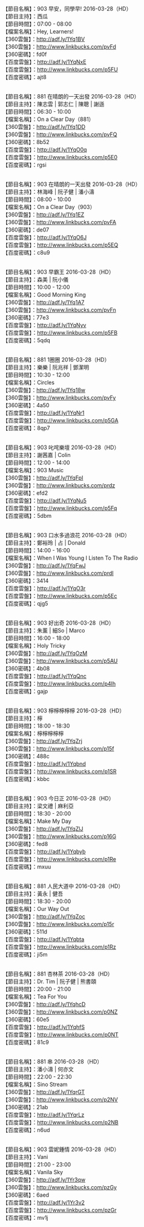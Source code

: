 <br>【節目名稱】：903 早安，同學早! 2016-03-28（HD）
<br>【節目主持】：西瓜
<br>【節目時間】：07:00 - 08:00
<br>【檔案名稱】：Hey, Learners!
<br>【360雲盤】：http://adf.ly/1Yq1BV
<br>【360雲盤】：http://www.linkbucks.com/pvFd
<br>【360密碼】：fd0f
<br>【百度雲盤】：http://adf.ly/1YqNxE
<br>【百度雲盤】：http://www.linkbucks.com/p5FU
<br>【百度密碼】：ajt8

<br>【節目名稱】：881 在晴朗的一天出發 2016-03-28（HD）
<br>【節目主持】：陳志雲 | 郭志仁 | 陳聰 | 謝遜
<br>【節目時間】：06:30 - 10:00
<br>【檔案名稱】：On a Clear Day（881）
<br>【360雲盤】：http://adf.ly/1Yq1DD
<br>【360雲盤】：http://www.linkbucks.com/pvFQ
<br>【360密碼】：8b52
<br>【百度雲盤】：http://adf.ly/1YqO0q
<br>【百度雲盤】：http://www.linkbucks.com/p5E0
<br>【百度密碼】：rgsi

<br>【節目名稱】：903 在晴朗的一天出發 2016-03-28（HD）
<br>【節目主持】：林海峰 | 阮子健 | 潘小濤
<br>【節目時間】：08:00 - 10:00
<br>【檔案名稱】：On a Clear Day（903）
<br>【360雲盤】：http://adf.ly/1Yq1EZ
<br>【360雲盤】：http://www.linkbucks.com/pvFA
<br>【360密碼】：de07
<br>【百度雲盤】：http://adf.ly/1YqO6J
<br>【百度雲盤】：http://www.linkbucks.com/p5EQ
<br>【百度密碼】：c8u9

<br>【節目名稱】：903 早霸王 2016-03-28（HD）
<br>【節目主持】：森美 | 阮小儀
<br>【節目時間】：10:00 - 12:00
<br>【檔案名稱】：Good Morning King
<br>【360雲盤】：http://adf.ly/1Yq1A7
<br>【360雲盤】：http://www.linkbucks.com/pvFn
<br>【360密碼】：77e3
<br>【百度雲盤】：http://adf.ly/1YqNyv
<br>【百度雲盤】：http://www.linkbucks.com/p5FB
<br>【百度密碼】：5qdq

<br>【節目名稱】：881 1圈圈 2016-03-28（HD）
<br>【節目主持】：樂樂 | 阮兆祥 | 鄧潔明
<br>【節目時間】：10:30 - 12:00
<br>【檔案名稱】：Circles
<br>【360雲盤】：http://adf.ly/1Yq18w
<br>【360雲盤】：http://www.linkbucks.com/pvFy
<br>【360密碼】：4a50
<br>【百度雲盤】：http://adf.ly/1YqNr1
<br>【百度雲盤】：http://www.linkbucks.com/p5GA
<br>【百度密碼】：8qp7

<br>【節目名稱】：903 叱咤樂壇 2016-03-28（HD）
<br>【節目主持】：謝茜嘉 | Colin
<br>【節目時間】：12:00 - 14:00
<br>【檔案名稱】：903 Music
<br>【360雲盤】：http://adf.ly/1YqFpI
<br>【360雲盤】：http://www.linkbucks.com/prdz
<br>【360密碼】：efd2
<br>【百度雲盤】：http://adf.ly/1YqNu5
<br>【百度雲盤】：http://www.linkbucks.com/p5Fq
<br>【百度密碼】：5dbm

<br>【節目名稱】：903 口水多過浪花 2016-03-28（HD）
<br>【節目主持】：鄭裕玲 | 占 | Donald
<br>【節目時間】：14:00 - 16:00
<br>【檔案名稱】：When I Was Young I Listen To The Radio
<br>【360雲盤】：http://adf.ly/1YqFwJ
<br>【360雲盤】：http://www.linkbucks.com/prdI
<br>【360密碼】：3414
<br>【百度雲盤】：http://adf.ly/1YqO3r
<br>【百度雲盤】：http://www.linkbucks.com/p5Ec
<br>【百度密碼】：qjg5

<br>【節目名稱】：903 好出奇 2016-03-28（HD）
<br>【節目主持】：朱薰 | 細So | Marco
<br>【節目時間】：16:00 - 18:00
<br>【檔案名稱】：Holy Tricky
<br>【360雲盤】：http://adf.ly/1YqOzM
<br>【360雲盤】：http://www.linkbucks.com/p5AU
<br>【360密碼】：4b08
<br>【百度雲盤】：http://adf.ly/1YqQnc
<br>【百度雲盤】：http://www.linkbucks.com/p4Ih
<br>【百度密碼】：gajp

<br>【節目名稱】：903 檸檸檸檸檸 2016-03-28（HD）
<br>【節目主持】：檸
<br>【節目時間】：18:00 - 18:30
<br>【檔案名稱】：檸檸檸檸檸
<br>【360雲盤】：http://adf.ly/1YqZrj
<br>【360雲盤】：http://www.linkbucks.com/p15f
<br>【360密碼】：488c
<br>【百度雲盤】：http://adf.ly/1Yqbnd
<br>【百度雲盤】：http://www.linkbucks.com/p1SR
<br>【百度密碼】：kbbc

<br>【節目名稱】：903 今日正 2016-03-28（HD）
<br>【節目主持】：梁文禮 | 麻利亞
<br>【節目時間】：18:30 - 20:00
<br>【檔案名稱】：Make My Day
<br>【360雲盤】：http://adf.ly/1YqZlJ
<br>【360雲盤】：http://www.linkbucks.com/p16G
<br>【360密碼】：fed8
<br>【百度雲盤】：http://adf.ly/1Yqbyb
<br>【百度雲盤】：http://www.linkbucks.com/p1Re
<br>【百度密碼】：mxuu

<br>【節目名稱】：881 人民大道中 2016-03-28（HD）
<br>【節目主持】：黃永 | 健吾
<br>【節目時間】：18:30 - 20:00
<br>【檔案名稱】：Our Way Out
<br>【360雲盤】：http://adf.ly/1YqZoc
<br>【360雲盤】：http://www.linkbucks.com/p15r
<br>【360密碼】：511d
<br>【百度雲盤】：http://adf.ly/1Yqbta
<br>【百度雲盤】：http://www.linkbucks.com/p1Rz
<br>【百度密碼】：ji5m

<br>【節目名稱】：881 杏林茶 2016-03-28（HD）
<br>【節目主持】：Dr. Tim | 阮子健 | 熊書頤
<br>【節目時間】：20:00 - 21:00
<br>【檔案名稱】：Tea For You
<br>【360雲盤】：http://adf.ly/1YqhcD
<br>【360雲盤】：http://www.linkbucks.com/p0NZ
<br>【360密碼】：60e5
<br>【百度雲盤】：http://adf.ly/1YqhfS
<br>【百度雲盤】：http://www.linkbucks.com/p0NT
<br>【百度密碼】：81c9

<br>【節目名稱】：881 串 2016-03-28（HD）
<br>【節目主持】：潘小濤 | 何亦文
<br>【節目時間】：22:00 - 22:30
<br>【檔案名稱】：Sino Stream
<br>【360雲盤】：http://adf.ly/1YqrGT
<br>【360雲盤】：http://www.linkbucks.com/p2NV
<br>【360密碼】：21ab
<br>【百度雲盤】：http://adf.ly/1YqrLz
<br>【百度雲盤】：http://www.linkbucks.com/p2NB
<br>【百度密碼】：n6ud

<br>【節目名稱】：903 雲妮鍾情 2016-03-28（HD）
<br>【節目主持】：Vani
<br>【節目時間】：21:00 - 23:00
<br>【檔案名稱】：Vanila Sky
<br>【360雲盤】：http://adf.ly/1Yr3qw
<br>【360雲盤】：http://www.linkbucks.com/pzGy
<br>【360密碼】：6aed
<br>【百度雲盤】：http://adf.ly/1Yr3v2
<br>【百度雲盤】：http://www.linkbucks.com/pzGr
<br>【百度密碼】：mv1j

